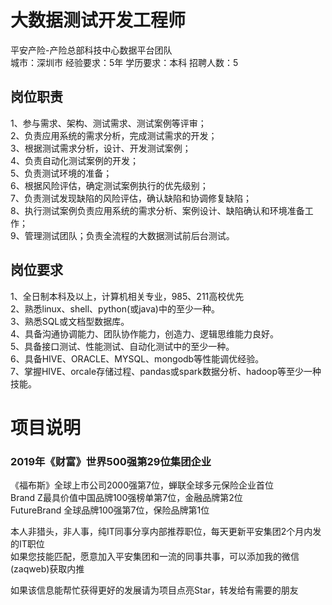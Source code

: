 # 大数据测试开发工程师
平安产险-产险总部科技中心数据平台团队  
城市：深圳市 经验要求：5年 学历要求：本科  招聘人数：5

## 岗位职责
1、参与需求、架构、测试需求、测试案例等评审；    
2、负责应用系统的需求分析，完成测试需求的开发；    
3、根据测试需求分析，设计、开发测试案例；    
4、负责自动化测试案例的开发；    
5、负责测试环境的准备；    
6、根据风险评估，确定测试案例执行的优先级别；    
7、负责测试发现缺陷的风险评估，确认缺陷和协调修复缺陷；    
8、执行测试案例负责应用系统的需求分析、案例设计、缺陷确认和环境准备工作；   
9、管理测试团队；负责全流程的大数据测试前后台测试。

## 岗位要求
1、全日制本科及以上，计算机相关专业，985、211高校优先   
2、熟悉linux、shell、python(或java)中的至少一种。   
3、熟悉SQL或文档型数据库。   
4、具备沟通协调能力、团队协作能力，创造力、逻辑思维能力良好。   
5、具备接口测试、性能测试、自动化测试中的至少一种。   
6、具备HIVE、ORACLE、MYSQL、mongodb等性能调优经验。   
7、掌握HIVE、orcale存储过程、pandas或spark数据分析、hadoop等至少一种技能。

# 项目说明

### 2019年《财富》世界500强第29位集团企业
《福布斯》全球上市公司2000强第7位，蝉联全球多元保险企业首位  
Brand Z最具价值中国品牌100强榜单第7位，金融品牌第2位  
FutureBrand 全球品牌100强第7位，保险品牌第1位

本人非猎头，非人事，纯IT同事分享内部推荐职位，每天更新平安集团2个月内发的IT职位  
如果您技能匹配，愿意加入平安集团和一流的同事共事，可以添加我的微信(zaqweb)获取内推 

如果该信息能帮忙获得更好的发展请为项目点亮Star，转发给有需要的朋友




